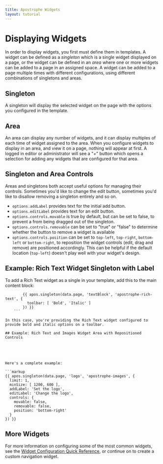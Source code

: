 ```yaml
---
title: Apostrophe Widgets
layout: tutorial
---
```


# Displaying Widgets

In order to display widgets, you first must define them in templates. A widget can be defined as a *singleton* which is a single widget displayed on a page, or the widget can be defined in an *area* where one or more widgets can be added to a page in an assigned space. A widget can be added to a page multiple times with different configurations, using different combinations of singletons and areas.

## Singleton

A singleton will display the selected widget on the page with the options you configured in the template.

## Area

An area can display any number of widgets, and it can display multiples of each time of widget assigned to the area. When you configure widgets to display in an area, and view it on a page, nothing will appear at first. A logged in editor or administrator will see a "+" button which opens a selection for adding any widgets that are configured for that area.

## Singleton and Area Controls

Areas and singletons both accept useful options for managing their controls. Sometimes you'd like to change the edit button, sometimes you'd like to disallow removing a singleton entirely and so on.

* `options.addLabel` provides text for the initial add button.
* `options.editLabel` provides text for an edit button.
* `options.controls.movable` is true by default, but can be set to false, to prevent a from being dragged out of the singleton.
* `options.controls.removable` can be set to "true" or "false" to determine whether the button to remove a widget is available
* `options.controls.position` can be set to `top-left`, `top-right`, `bottom-left` or `bottom-right`, to reposition the widget controls \(edit, drag and remove\) are positioned accordingly. This can be helpful if the default location \(`top-left`\) doesn't play well with your widget's design.

## Example: Rich Text Widget Singleton with Label

To add a Rich Text widget as a single in your template, add this to the main content block:

```markup
        {{ apos.singleton(data.page, 'textBlock', 'apostrophe-rich-text', {
          toolbar: [ 'Bold', 'Italic' ]
        }) }}
    ```

In this case, you're providing the Rich Text widget configured to provide bold and italic options on a toolbar.

## Example: Rich Text and Images Widget Area with Repositioned Controls





Here's a complete example:

```markup
{{ apos.singleton(data.page, 'logo', 'apostrophe-images', {
  limit: 1,
  minSize: [ 1200, 600 ],
  addLabel: 'Set the logo',
  editLabel: 'Change the logo',
  controls: {
    movable: false,
    removable: false,
    position: 'bottom-right'
  }
}) }}
```


## More Widgets

For more information on configuring some of the most common widgets, see the [Widget Configuration Quick Reference](/other/widget-quick-reference.md), or continue on to create a custom navigation widget.